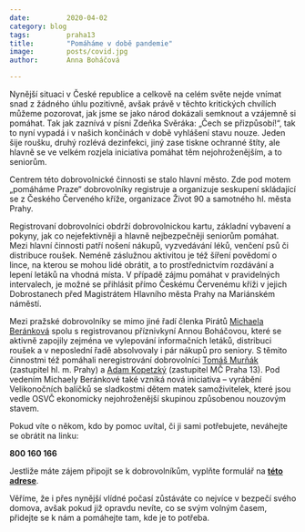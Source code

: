 ```yaml
---
date:         2020-04-02
category: blog
tags:         praha13
title:        "Pomáháme v době pandemie"
image:        posts/covid.jpg
author:       Anna Boháčová

---
```


Nynější situaci v České republice a celkově na celém světe nejde vnímat snad z žádného úhlu pozitivně, avšak právě v těchto kritických chvílích můžeme pozorovat, jak jsme se jako národ dokázali semknout a vzájemně si pomáhat. Tak jak zaznívá v písni Zdeňka Svěráka: „Čech se přizpůsobí!“, tak to nyní vypadá i v našich končinách v době vyhlášení stavu nouze. Jeden šije roušku, druhý rozlévá dezinfekci, jiný zase tiskne ochranné štíty, ale hlavně se ve velkém rozjela iniciativa pomáhat těm nejohroženějším, a to seniorům.

Centrem této dobrovolnické činnosti se stalo hlavní město. Zde pod motem „pomáháme Praze“ dobrovolníky registruje a organizuje seskupení skládající se z Českého Červeného kříže, organizace Život 90 a samotného hl. města Prahy. 

Registrovaní dobrovolníci obdrží dobrovolnickou kartu, základní vybavení a pokyny, jak co nejefektivněji a hlavně nejbezpečněji seniorům pomáhat. Mezi hlavní činnosti patří nošení nákupů, vyzvedávání léků, venčení psů či distribuce roušek. Neméně záslužnou aktivitou je též šíření povědomí o lince, na kterou se mohou lidé obrátit, a to prostřednictvím rozdávání a lepení letáků na vhodná místa. V případě zájmu pomáhat v pravidelných intervalech, je možné se přihlásit přímo Českému Červenému kříži v jejich Dobrostanech před Magistrátem Hlavního města Prahy na Mariánském náměstí. 

Mezi pražské dobrovolníky se mimo jiné řadí členka Pirátů <a href="https://praha13.pirati.cz/lide/michaela-berankova/" target="_blank">Michaela Beránková</a> spolu s registrovanou příznivkyní Annou Boháčovou, které se aktivně zapojily zejména ve vylepování informačních letáků, distribuci roušek a v neposlední řadě absolvovaly i pár nákupů pro seniory. S těmito činnostmi též pomáhali neregistrování dobrovolníci <a href="https://praha13.pirati.cz/lide/tomas-murnak/" target="_blank">Tomáš Murňák</a> (zastupitel hl. m. Prahy) a <a href="https://praha13.pirati.cz/lide/adam-kopetzky/" target="_blank">Adam Kopetzký</a> (zastupitel MČ Praha 13). Pod vedením Michaely Beránkové také vzniká nová iniciativa – vyrábění Velikonočních balíčků se sladkostmi dětem matek samoživitelek, které jsou vedle OSVČ ekonomicky nejohroženější skupinou způsobenou nouzovým stavem.

Pokud víte o někom, kdo by pomoc uvítal, či ji sami potřebujete, neváhejte se obrátit na linku:

**800 160 166**

Jestliže máte zájem připojit se k dobrovolníkům, vyplňte formulář na **[této adrese](https://sites.google.com/view/dobrovolnik-covid19)**.

Věříme, že i přes nynější vlídné počasí zůstáváte co nejvíce v bezpečí svého domova, avšak pokud již opravdu nevíte, co se svým volným časem, přidejte se k nám a pomáhejte tam, kde je to potřeba.
